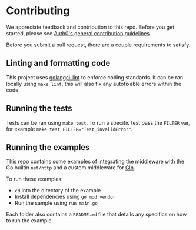 # Contributing

We appreciate feedback and contribution to this repo. Before you get started, please see [Auth0's general contribution guidelines](https://github.com/auth0/open-source-template/blob/master/GENERAL-CONTRIBUTING.md).


Before you submit a pull request, there are a couple requirements to satisfy.

## Linting and formatting code

This project uses [golangci-lint](https://github.com/golangci/golangci-lint) to enforce coding standards. It can be ran locally using `make lint`, this will also fix any autofixable errors within the code.

## Running the tests

Tests can be ran using `make test`. To run a specific test pass the `FILTER` var, for example `make test FILTER="Test_invalidError"`.

## Running the examples

This repo contains some examples of integrating the middleware with the Go builtin `net/http` and a custom middleware for [Gin](https://gin-gonic.com/).

To run these examples:

* `cd` into the directory of the example
* Install dependencies using `go mod vendor`
* Run the sample using `run main.go`

Each folder also contains a `README.md` file that details any specifics on how to run the example.